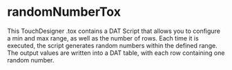 # randomNumberTox
This TouchDesigner .tox contains a DAT Script that allows you to configure a min and max range, as well as the number of rows. Each time it is executed, the script generates random numbers within the defined range. The output values are written into a DAT table, with each row containing one random number. 
